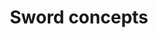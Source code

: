 ---
title: Sword concepts
assetName: Sword concepts
description: Concept sketches for sword weapon
# fileFormats: JPEG
dimensions: 1024 x 1024
transparency: false
attachments:
  - ../../files/sword-1.jpeg
  - ../../files/sword-2.jpeg
  - ../../files/sword-3.jpeg
---